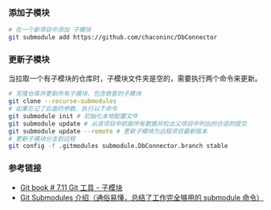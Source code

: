 
### 添加子模块

```bash
# 在一个新项目中添加 子模块
git submodule add https://github.com/chaconinc/DbConnector
```
### 更新子模块

当拉取一个有子模块的仓库时，子模块文件夹是空的，需要执行两个命令来更新。
```bash
# 克隆仓库并更新所有子模块，包含嵌套的子模块
git clone --recurse-submodules 
# 如果忘记了后面的参数，执行以下命令
git submodule init # 初始化本地配置文件
git submodule update # 从该项目中抓取所有数据并检出父项目中列出的合适的提交
git submodule update --remote # 更新子模块为远程项目最新版本
# 更新子模块分支到远程
git config -f .gitmodules submodule.DbConnector.branch stable
```

### 参考链接
- [Git book # 7.11 Git 工具 - 子模块](https://git-scm.com/book/zh/v2/Git-%E5%B7%A5%E5%85%B7-%E5%AD%90%E6%A8%A1%E5%9D%97)
- [Git Submodules 介绍（通俗易懂，总结了工作完全够用的 submodule 命令）](https://cloud.tencent.com/developer/article/2136829) 